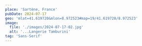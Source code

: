 ```yaml
---
place: 'Sartène, France'
pubDate: 2024-07-17
geo: 'mlat=41.619720&mlon=8.972523#map=19/41.619720/8.972523'
image:
  file: './images/2024-07-17-02.jpg'
  alt: '...Langerie Tamburini'
tag: 'Sans-Serif'
---
```

